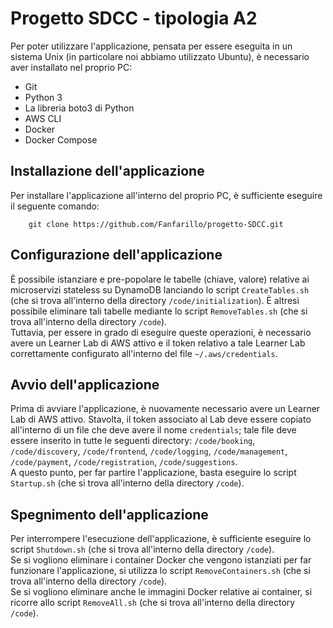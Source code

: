 # Progetto SDCC - tipologia A2
Per poter utilizzare l'applicazione, pensata per essere eseguita in un sistema Unix (in particolare noi abbiamo utilizzato Ubuntu), è necessario aver installato nel proprio PC:
- Git
- Python 3
- La libreria boto3 di Python
- AWS CLI
- Docker
- Docker Compose

## Installazione dell'applicazione
Per installare l'applicazione all'interno del proprio PC, è sufficiente eseguire il seguente comando:

        git clone https://github.com/Fanfarillo/progetto-SDCC.git

## Configurazione dell'applicazione
È possibile istanziare e pre-popolare le tabelle (chiave, valore) relative ai microservizi stateless su DynamoDB lanciando lo script `CreateTables.sh` (che si trova all'interno della directory `/code/initialization`). È altresì possibile eliminare tali tabelle mediante lo script `RemoveTables.sh` (che si trova all'interno della directory `/code`).<br>
Tuttavia, per essere in grado di eseguire queste operazioni, è necessario avere un Learner Lab di AWS attivo e il token relativo a tale Learner Lab correttamente configurato all'interno del file `~/.aws/credentials`.<br>

## Avvio dell'applicazione
Prima di avviare l'applicazione, è nuovamente necessario avere un Learner Lab di AWS attivo. Stavolta, il token associato al Lab deve essere copiato all'interno di un file che deve avere il nome `credentials`; tale file deve essere inserito in tutte le seguenti directory: `/code/booking`, `/code/discovery`, `/code/frontend`, `/code/logging`, `/code/management`, `/code/payment`, `/code/registration`, `/code/suggestions`.<br>
A questo punto, per far partire l'applicazione, basta eseguire lo script `Startup.sh` (che si trova all'interno della directory `/code`).

## Spegnimento dell'applicazione
Per interrompere l'esecuzione dell'applicazione, è sufficiente eseguire lo script `Shutdown.sh` (che si trova all'interno della directory `/code`).<br>
Se si vogliono eliminare i container Docker che vengono istanziati per far funzionare l'applicazione, si utilizza lo script `RemoveContainers.sh` (che si trova all'interno della directory `/code`).<br>
Se si vogliono eliminare anche le immagini Docker relative ai container, si ricorre allo script `RemoveAll.sh` (che si trova all'interno della directory `/code`).
